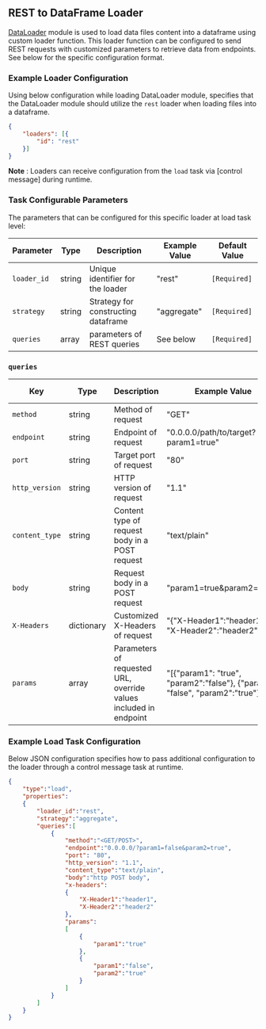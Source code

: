 <!--
SPDX-FileCopyrightText: Copyright (c) 2022-2023, NVIDIA CORPORATION & AFFILIATES. All rights reserved.
SPDX-License-Identifier: Apache-2.0

Licensed under the Apache License, Version 2.0 (the "License");
you may not use this file except in compliance with the License.
You may obtain a copy of the License at

http://www.apache.org/licenses/LICENSE-2.0

Unless required by applicable law or agreed to in writing, software
distributed under the License is distributed on an "AS IS" BASIS,
WITHOUT WARRANTIES OR CONDITIONS OF ANY KIND, either express or implied.
See the License for the specific language governing permissions and
limitations under the License.
-->

## REST to DataFrame Loader

[DataLoader](../../modules/core/data_loader.md) module is used to load data files content into a dataframe using custom loader function. This loader function can be configured to send REST requests with customized parameters to retrieve data from endpoints. See below for the specific configuration format.

### Example Loader Configuration

Using below configuration while loading DataLoader module, specifies that the DataLoader module should utilize the `rest` loader when loading files into a dataframe.

```json
{
	"loaders": [{
		"id": "rest"
	}]
}
```

**Note** :  Loaders can receive configuration from the `load` task via [control message] during runtime.

### Task Configurable Parameters

The parameters that can be configured for this specific loader at load task level:

| Parameter   | Type   | Description                         | Example Value | Default Value |
| ----------- | ------ | ----------------------------------- | ------------- | ------------- |
| `loader_id` | string | Unique identifier for the loader    | "rest"        | `[Required]`  |
| `strategy`  | string | Strategy for constructing dataframe | "aggregate"   | `[Required]`  |
| `queries`   | array  | parameters of REST queries          | See below     | `[Required]`  |


### `queries`

| Key            | Type       | Description                                                       | Example Value                                                                  | Default Value |
| -------------- | ---------- | ----------------------------------------------------------------- | ------------------------------------------------------------------------------ | ------------- |
| `method`       | string     | Method of request                                                 | "GET"                                                                          | `"GET"`       |
| `endpoint`     | string     | Endpoint of request                                               | "0.0.0.0/path/to/target?param1=true"                                           | `[Required]`  |
| `port`         | string     | Target port of request                                            | "80"                                                                           | `"80"`        |
| `http_version` | string     | HTTP version of request                                           | "1.1"                                                                          | `"1.1"`       |
| `content_type` | string     | Content type of request body in a POST request                    | "text/plain"                                                                   | `-`           |
| `body`         | string     | Request body in a POST request                                    | "param1=true&param2=false"                                                     | `-`           |
| `X-Headers`    | dictionary | Customized X-Headers of request                                   | "{"X-Header1":"header1", "X-Header2":"header2"}"                               | `-`           |
| `params`       | array      | Parameters of requested URL, override values included in endpoint | "[{"param1": "true", "param2":"false"}, {"param1": "false", "param2":"true"}]" | `-`           |


### Example Load Task Configuration

Below JSON configuration specifies how to pass additional configuration to the loader through a control message task at runtime.

```json
{
    "type":"load",
    "properties":
    {
        "loader_id":"rest",
        "strategy":"aggregate",
        "queries":[
            {
                "method":"<GET/POST>",
                "endpoint":"0.0.0.0/?param1=false&param2=true",
                "port": "80",
                "http_version": "1.1",
                "content_type":"text/plain",
                "body":"http POST body",
                "x-headers":
                {
                    "X-Header1":"header1",
                    "X-Header2":"header2"
                },
                "params":
                [
                    {
                        "param1":"true"
                    },
                    {
                        "param1":"false",
                        "param2":"true"
                    }
                ]
            }
        ]
    }
}
```